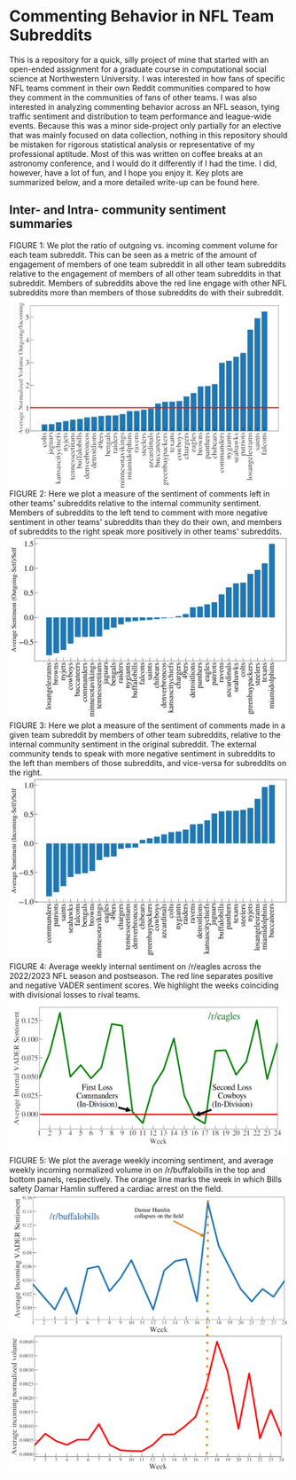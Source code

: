 # Commenting Behavior in NFL Team Subreddits
This is a repository for a quick, silly project of mine that started with an open-ended assignment for a graduate course in computational social science at Northwestern University. I was interested in how fans of specific NFL teams comment in their own Reddit communities compared to how they comment in the communities of fans of other teams. I was also interested in analyzing commenting behavior across an NFL season, tying traffic sentiment and distribution to team performance and league-wide events. Because this was a minor side-project only partially for an elective that was mainly focused on data collection, nothing in this repository should be mistaken for rigorous statistical analysis or representative of my professional aptitude. Most of this was written on coffee breaks at an astronomy conference, and I would do it differently if I had the time. I did, however, have a lot of fun, and I hope you enjoy it. Key plots are summarized below, and a more detailed write-up can be found here.

## Inter- and Intra- community sentiment summaries
FIGURE 1: We plot the ratio of outgoing vs. incoming comment volume for each team subreddit. This can be seen as a metric of the amount of engagement of members of one team subreddit in all other team subreddits relative to the engagement of members of all other team subreddits in that subreddit. Members of subreddits above the red line engage with other NFL subreddits more than members of those subreddits do with their subreddit.
![outinL](plots/outinL.png)
FIGURE 2: Here we plot a measure of the sentiment of comments left in other teams' subreddits relative to the internal community sentiment. Members of subreddits to the left tend to comment with more negative sentiment in other teams' subreddits than they do their own, and members of subreddits to the right speak more positively in other teams' subreddits.
![outminusself](plots/outminusself.png)
FIGURE 3:
Here we plot a measure of the sentiment of comments made in a given team subreddit by members of other team subreddits, relative to the internal community sentiment in the original subreddit. The external community tends to speak with more negative sentiment in subreddits to the left than members of those subreddits, and vice-versa for subreddits on the right.
![inminusself](plots/inminusself.png)
FIGURE 4:
Average weekly internal sentiment on /r/eagles across the 2022/2023 NFL season and postseason. The red line separates positive and negative VADER sentiment scores. We highlight the weeks coinciding with divisional losses to rival teams.
![eaglessentiment](plots/EaglesSentiment.png)
FIGURE 5:
We plot the average weekly incoming sentiment, and average weekly incoming normalized volume in on /r/buffalobills in the top and bottom panels, respectively. The orange line marks the week in which Bills safety Damar Hamlin suffered a cardiac arrest on the field. 
![test](plots/BillsSentiment.png)

